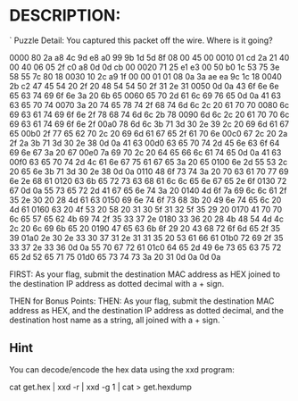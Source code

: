 # DESCRIPTION: #

`
Puzzle Detail:
You captured this packet off the wire.  Where is it going?

0000  80 2a a8 4c 9d e8 a0 99 9b 1d 5d 8f 08 00 45 00
0010  01 cd 2a 21 40 00 40 06 05 2f c0 a8 0d 0d cb 00
0020  71 25 e1 e3 00 50 b0 1c 53 75 3e 58 55 7c 80 18
0030  10 2c a9 1f 00 00 01 01 08 0a 3a ae ea 9c 1c 18
0040  2b c2 47 45 54 20 2f 20 48 54 54 50 2f 31 2e 31
0050  0d 0a 43 6f 6e 6e 65 63 74 69 6f 6e 3a 20 6b 65
0060  65 70 2d 61 6c 69 76 65 0d 0a 41 63 63 65 70 74
0070  3a 20 74 65 78 74 2f 68 74 6d 6c 2c 20 61 70 70
0080  6c 69 63 61 74 69 6f 6e 2f 78 68 74 6d 6c 2b 78
0090  6d 6c 2c 20 61 70 70 6c 69 63 61 74 69 6f 6e 2f
00a0  78 6d 6c 3b 71 3d 30 2e 39 2c 20 69 6d 61 67 65
00b0  2f 77 65 62 70 2c 20 69 6d 61 67 65 2f 61 70 6e
00c0  67 2c 20 2a 2f 2a 3b 71 3d 30 2e 38 0d 0a 41 63
00d0  63 65 70 74 2d 45 6e 63 6f 64 69 6e 67 3a 20 67
00e0  7a 69 70 2c 20 64 65 66 6c 61 74 65 0d 0a 41 63
00f0  63 65 70 74 2d 4c 61 6e 67 75 61 67 65 3a 20 65
0100  6e 2d 55 53 2c 20 65 6e 3b 71 3d 30 2e 38 0d 0a
0110  48 6f 73 74 3a 20 70 63 61 70 77 69 6e 2e 68 61
0120  63 6b 65 72 73 63 68 61 6c 6c 65 6e 67 65 2e 6f
0130  72 67 0d 0a 55 73 65 72 2d 41 67 65 6e 74 3a 20
0140  4d 6f 7a 69 6c 6c 61 2f 35 2e 30 20 28 4d 61 63
0150  69 6e 74 6f 73 68 3b 20 49 6e 74 65 6c 20 4d 61
0160  63 20 4f 53 20 58 20 31 30 5f 31 32 5f 35 29 20
0170  41 70 70 6c 65 57 65 62 4b 69 74 2f 35 33 37 2e
0180  33 36 20 28 4b 48 54 4d 4c 2c 20 6c 69 6b 65 20
0190  47 65 63 6b 6f 29 20 43 68 72 6f 6d 65 2f 35 39
01a0  2e 30 2e 33 30 37 31 2e 31 31 35 20 53 61 66 61
01b0  72 69 2f 35 33 37 2e 33 36 0d 0a 55 70 67 72 61
01c0  64 65 2d 49 6e 73 65 63 75 72 65 2d 52 65 71 75
01d0  65 73 74 73 3a 20 31 0d 0a 0d 0a

FIRST: As your flag, submit the destination MAC address
as HEX joined to the destination IP address as dotted decimal with a + sign.

THEN for Bonus Points:
THEN: As your flag, submit the destination MAC address
as HEX, and the destination IP address as dotted decimal,
and the destination host name as a string, all joined with a + sign.
`

## Hint ##

You can decode/encode the hex data using the xxd program:

cat get.hex | xxd -r | xxd -g 1 | cat > get.hexdump
